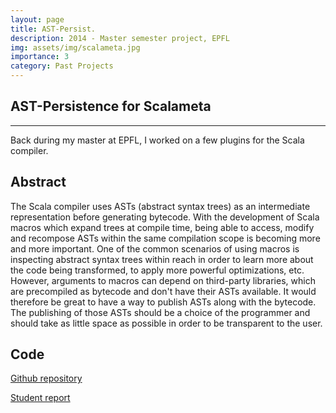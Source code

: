 ```yaml
---
layout: page
title: AST-Persist.
description: 2014 - Master semester project, EPFL 
img: assets/img/scalameta.jpg
importance: 3
category: Past Projects 
---
```


## AST-Persistence for Scalameta 

---

Back during my master at EPFL, I worked on a few plugins for the Scala compiler.

## Abstract

The Scala compiler uses ASTs (abstract syntax trees) as an intermediate representation before generating bytecode. With the development of Scala macros which expand trees at compile time, being able to access, modify and recompose ASTs within the same compilation scope is becoming more and more important. One of the common scenarios of using macros is inspecting abstract syntax trees within reach in order to learn more about the code being transformed, to apply more powerful optimizations, etc. However, arguments to macros can depend on third-party libraries, which are precompiled as bytecode and don't have their ASTs available. It would therefore be great to have a way to publish ASTs along with the bytecode. The publishing of those ASTs should be a choice of the programmer and should take as little space as possible in order to be transparent to the user.


## Code 

<a href='https://github.com/aghosn/ASTpersistence'>Github repository</a>

<a href='https://infoscience.epfl.ch/record/200050?ln=en'>Student report</a>
